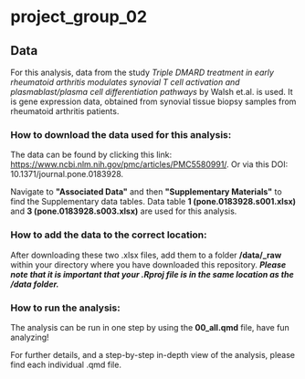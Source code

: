# project_group_02

## Data

For this analysis, data from the study _Triple DMARD treatment in early rheumatoid arthritis modulates synovial T cell activation and plasmablast/plasma cell differentiation pathways_ by Walsh et.al. is used. It is gene expression data, obtained from synovial tissue biopsy samples from rheumatoid arthritis patients.

### How to download the data used for this analysis:

The data can be found by clicking this link: https://www.ncbi.nlm.nih.gov/pmc/articles/PMC5580991/.
Or via this DOI: 10.1371/journal.pone.0183928.

Navigate to **"Associated Data"** and then **"Supplementary Materials"** to find the Supplementary data tables. Data table **1 (pone.0183928.s001.xlsx)** and **3 (pone.0183928.s003.xlsx)** are used for this analysis.

### How to add the data to the correct location:

After downloading these two .xlsx files, add them to a folder **/data/_raw** within your directory where you have downloaded this repository.
***Please note that it is important that your .Rproj file is in the same location as the /data folder.***

### How to run the analysis:

The analysis can be run in one step by using the **00_all.qmd** file, have fun analyzing!

For further details, and a step-by-step in-depth view of the analysis, please find each individual .qmd file.